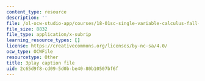 ```yaml
---
content_type: resource
description: ''
file: /ol-ocw-studio-app/courses/18-01sc-single-variable-calculus-fall-2010/2c65d9f8cd095d0bbe4080b10507bf6f_G5BP8mTzkyk.srt
file_size: 8832
file_type: application/x-subrip
learning_resource_types: []
license: https://creativecommons.org/licenses/by-nc-sa/4.0/
ocw_type: OCWFile
resourcetype: Other
title: 3play caption file
uid: 2c65d9f8-cd09-5d0b-be40-80b10507bf6f
---
```

